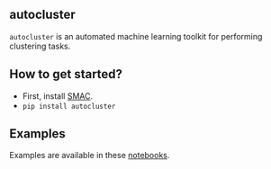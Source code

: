 ## autocluster

``autocluster`` is an automated machine learning toolkit for performing clustering tasks.

## How to get started?
- First, install [SMAC](https://automl.github.io/SMAC3/stable/installation.html).
- ``pip install autocluster``

## Examples
Examples are available in these [notebooks](/autocluster/examples/).
